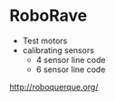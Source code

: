 # RoboRave

* Test motors
* calibrating sensors
  * 4 sensor line code
  * 6 sensor line code


http://roboquerque.org/
